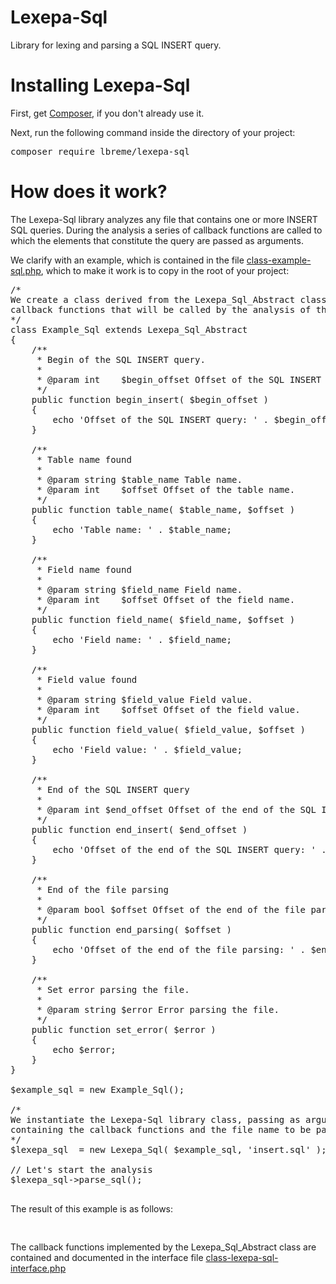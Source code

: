 # Lexepa-Sql
Library for lexing and parsing a SQL INSERT query.

<h1>Installing Lexepa-Sql</h1>
<p>First, get <a href="https://getcomposer.org/download/">Composer</a>, if you don't already use it.</p>
<p>Next, run the following command inside the directory of your project:</p>
<pre>composer require lbreme/lexepa-sql</pre>

<h1>How does it work?</h1>
<p>The Lexepa-Sql library analyzes any file that contains one or more INSERT SQL queries. During the analysis a series of callback functions are called to which the elements that constitute the query are passed as arguments.</p>

<p>We clarify with an example, which is contained in the file <a href="https://github.com/lbreme/lexepa-sql/blob/main/class-example-sql.php">class-example-sql.php</a>, which to make it work is to copy in the root of your project:</p>

<pre>
/*
We create a class derived from the Lexepa_Sql_Abstract class, which implements all the
callback functions that will be called by the analysis of the SQL INSERT query
*/
class Example_Sql extends Lexepa_Sql_Abstract
{
	/**
	 * Begin of the SQL INSERT query.
	 *
	 * @param int    $begin_offset Offset of the SQL INSERT query.
	 */
	public function begin_insert( $begin_offset )
	{
		echo 'Offset of the SQL INSERT query: ' . $begin_offset;
	}

	/**
	 * Table name found
	 *
	 * @param string $table_name Table name.
	 * @param int    $offset Offset of the table name.
	 */
	public function table_name( $table_name, $offset )
	{
		echo 'Table name: ' . $table_name;
	}

	/**
	 * Field name found
	 *
	 * @param string $field_name Field name.
	 * @param int    $offset Offset of the field name.
	 */
	public function field_name( $field_name, $offset )
	{
		echo 'Field name: ' . $field_name;
	}

	/**
	 * Field value found
	 *
	 * @param string $field_value Field value.
	 * @param int    $offset Offset of the field value.
	 */
	public function field_value( $field_value, $offset )
	{
		echo 'Field value: ' . $field_value;
	}

	/**
	 * End of the SQL INSERT query
	 *
	 * @param int $end_offset Offset of the end of the SQL INSERT query.
	 */
	public function end_insert( $end_offset )
	{
		echo 'Offset of the end of the SQL INSERT query: ' . $end_offset;
	}

	/**
	 * End of the file parsing
	 *
	 * @param bool $offset Offset of the end of the file parsing.
	 */
	public function end_parsing( $offset )
	{
		echo 'Offset of the end of the file parsing: ' . $end_offset;
	}

	/**
	 * Set error parsing the file.
	 *
	 * @param string $error Error parsing the file.
	 */
	public function set_error( $error )
	{
		echo $error;
	}
}

$example_sql = new Example_Sql();

/*
We instantiate the Lexepa-Sql library class, passing as arguments the $example_sql object
containing the callback functions and the file name to be parsed
*/
$lexepa_sql  = new Lexepa_Sql( $example_sql, 'insert.sql' );

// Let's start the analysis
$lexepa_sql->parse_sql();

</pre>

<p>The result of this example is as follows:</p>

<pre>

</pre>

<p>The callback functions implemented by the Lexepa_Sql_Abstract class are contained and documented in the interface file <a href="https://github.com/lbreme/lexepa-sql/blob/main/src/class-lexepa-sql-interface.php">class-lexepa-sql-interface.php</a></p>
